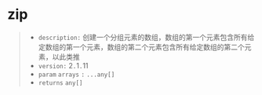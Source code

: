 # zip

> - `description:` 创建一个分组元素的数组，数组的第一个元素包含所有给定数组的第一个元素，数组的第二个元素包含所有给定数组的第二个元素，以此类推 
> - `version:` 2`.`1`.`11
> - `param` `arrays` `:` `...any[]`
> - `returns` `any[]`
